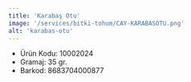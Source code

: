 ```yaml
---
title: 'Karabaş Otu'
image: '/services/bitki-tohum/CAY-KARABASOTU.png'
alt: 'karabas-otu'
---
```


* Ürün Kodu: 10002024 
* Gramaj: 35 gr. 
* Barkod: 8683704000877